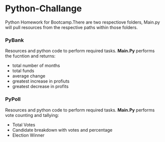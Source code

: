 # Python-Challange

Python Homework for Bootcamp.There are two respectiove folders, Main.py will pull resources from the respective paths within those folders.

<h3>PyBank</h3>
Resources and python code to perform required tasks.
<b>Main.Py</b> performs the fucntion and returns:

<ul><li>total number of months</li>
<li>total funds</li>
<li>average change</li>
<li>greatest increase in profiuts</li>
  <li>greatest decrease in profits</li></ul>

<h3>PyPoll</h3>
Resources and python code to perform required tasks.
<b>Main.Py</b> performs vote counting and tallying:

<ul><li>Total Votes</li>
<li>Candidate breakdown with votes and percentage</li>
<li>Election Winner</li></ul>



